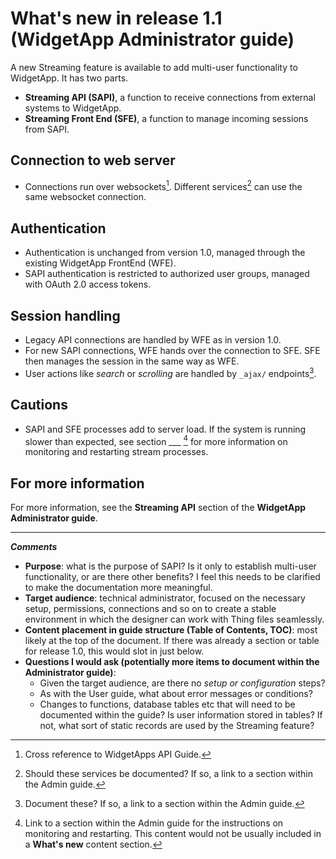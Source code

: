 # What's new in release 1.1 (WidgetApp Administrator guide)

A new Streaming feature is available to add multi-user functionality to WidgetApp. It has two parts.
- **Streaming API (SAPI)**, a function to receive connections from external systems to WidgetApp.
- **Streaming Front End (SFE)**, a function to manage incoming sessions from SAPI.

## Connection to web server
- Connections run over websockets[^1]. Different services[^2] can use the same websocket connection.
## Authentication
- Authentication is unchanged from version 1.0, managed through the existing WidgetApp FrontEnd (WFE).
- SAPI authentication is restricted to authorized user groups, managed with OAuth 2.0 access tokens.
## Session handling
- Legacy API connections are handled by WFE as in version 1.0.
- For new SAPI connections, WFE hands over the connection to SFE. SFE then manages the session in the same way as WFE.
- User actions like *search* or *scrolling* are handled by `_ajax/` endpoints[^3].
## Cautions
- SAPI and SFE processes add to server load. If the system is running slower than expected, see section ___ [^4] for more information on monitoring and restarting stream processes.

## For more information

For more information, see the **Streaming API** section of the **WidgetApp Administrator guide**.

---
***Comments***
- **Purpose**: what is the purpose of SAPI? Is it only to establish multi-user functionality, or are there other benefits? I feel this needs to be clarified to make the documentation more meaningful.
- **Target audience**: technical administrator, focused on the necessary setup, permissions, connections and so on to create a stable environment in which the designer can work with Thing files seamlessly.
- **Content placement in guide structure (Table of Contents, TOC)**: most likely at the top of the document. If there was already a section or table for release 1.0, this would slot in just below.
- **Questions I would ask (potentially more items to document within the Administrator guide)**:
  - Given the target audience, are there no *setup or configuration* steps?
  - As with the User guide, what about error messages or conditions?
  - Changes to functions, database tables etc that will need to be documented within the guide? Is user information stored in tables? If not, what sort of static records are used by the Streaming feature?

[^1]: Cross reference to WidgetApps API Guide.
[^2]: Should these services be documented? If so, a link to a section within the Admin guide.
[^3]: Document these? If so, a link to a section within the Admin guide.
[^4]: Link to a section within the Admin guide for the instructions on monitoring and restarting. This content would not be usually included in a **What's new** content section.
